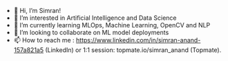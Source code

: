- 👋 Hi, I’m Simran!
- 👀 I’m interested in Artificial Intelligence and Data Science
- 🌱 I’m currently learning MLOps, Machine Learning, OpenCV and NLP
- 💞️ I’m looking to collaborate on ML model deployments
- 📫 How to reach me : https://www.linkedin.com/in/simran-anand-157a821a5 (LinkedIn) or 1:1 session: topmate.io/simran_anand (Topmate).

